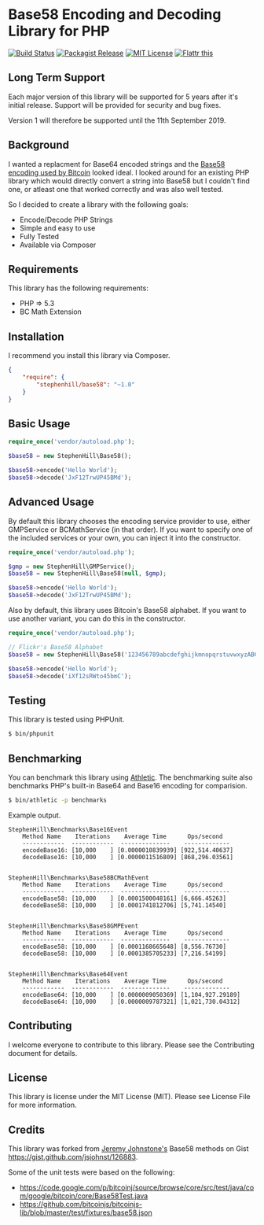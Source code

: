 # Base58 Encoding and Decoding Library for PHP

[![Build Status](https://travis-ci.org/stephen-hill/base58php.png)](https://travis-ci.org/stephen-hill/base58php)
[![Packagist Release](http://img.shields.io/packagist/v/stephenhill/base58.svg)](https://packagist.org/packages/stephenhill/base58)
[![MIT License](http://img.shields.io/packagist/l/stephenhill/base58.svg)](https://github.com/stephen-hill/base58php/blob/master/license)
[![Flattr this](https://api.flattr.com/button/flattr-badge-large.png)](https://flattr.com/submit/auto?user_id=stephen-hill&url=https%3A%2F%2Fgithub.com%2Fstephen-hill%2Fbase58php)

## Long Term Support

Each major version of this library will be supported for 5 years after it's initial release. Support will be provided for security and bug fixes.

Version 1 will therefore be supported until the 11th September 2019.

## Background

I wanted a replacment for Base64 encoded strings and the [Base58 encoding used by Bitcoin](https://en.bitcoin.it/wiki/Base58Check_encoding) looked ideal. I looked around for an existing PHP library which would directly convert a string into Base58 but I couldn't find one, or atleast one that worked correctly and was also well tested.

So I decided to create a library with the following goals:

- Encode/Decode PHP Strings
- Simple and easy to use
- Fully Tested
- Available via Composer

## Requirements

This library has the following requirements:

- PHP => 5.3
- BC Math Extension

## Installation

I recommend you install this library via Composer.

```json
{
    "require": {
        "stephenhill/base58": "~1.0"
    }
}
```

## Basic Usage

```php
require_once('vendor/autoload.php');

$base58 = new StephenHill\Base58();

$base58->encode('Hello World');
$base58->decode('JxF12TrwUP45BMd');
```

## Advanced Usage

By default this library chooses the encoding service provider to use, either GMPService or BCMathService (in that order).
If you want to specify one of the included services or your own, you can inject it into the constructor.

```php
require_once('vendor/autoload.php');

$gmp = new StephenHill\GMPService();
$base58 = new StephenHill\Base58(null, $gmp);

$base58->encode('Hello World');
$base58->decode('JxF12TrwUP45BMd');
```

Also by default, this library uses Bitcoin's Base58 alphabet. If you want to use another variant, you can do this in the constructor.

```php
require_once('vendor/autoload.php');

// Flickr's Base58 Alphabet
$base58 = new StephenHill\Base58('123456789abcdefghijkmnopqrstuvwxyzABCDEFGHJKLMNPQRSTUVWXYZ');

$base58->encode('Hello World');
$base58->decode('iXf12sRWto45bmC');
```

## Testing

This library is tested using PHPUnit.

```bash
$ bin/phpunit
```

## Benchmarking

You can benchmark this library using [Athletic](https://github.com/polyfractal/athletic).
The benchmarking suite also benchmarks PHP's built-in Base64 and Base16 encoding for comparision.

```bash
$ bin/athletic -p benchmarks
```

Example output.

```
StephenHill\Benchmarks\Base16Event
    Method Name    Iterations    Average Time      Ops/second
    ------------  ------------  --------------    -------------
    encodeBase16: [10,000    ] [0.0000010839939] [922,514.40637]
    decodeBase16: [10,000    ] [0.0000011516809] [868,296.03561]


StephenHill\Benchmarks\Base58BCMathEvent
    Method Name    Iterations    Average Time      Ops/second
    ------------  ------------  --------------    -------------
    encodeBase58: [10,000    ] [0.0001500048161] [6,666.45263]
    decodeBase58: [10,000    ] [0.0001741812706] [5,741.14540]


StephenHill\Benchmarks\Base58GMPEvent
    Method Name    Iterations    Average Time      Ops/second
    ------------  ------------  --------------    -------------
    encodeBase58: [10,000    ] [0.0001168665648] [8,556.76730]
    decodeBase58: [10,000    ] [0.0001385705233] [7,216.54199]


StephenHill\Benchmarks\Base64Event
    Method Name    Iterations    Average Time      Ops/second
    ------------  ------------  --------------    -------------
    encodeBase64: [10,000    ] [0.0000009050369] [1,104,927.29189]
    decodeBase64: [10,000    ] [0.0000009787321] [1,021,730.04312]
```

## Contributing

I welcome everyone to contribute to this library. Please see the Contributing document for details.

## License

This library is license under the MIT License (MIT). Please see License File for more information.

## Credits

This library was forked from [Jeremy Johnstone's](https://github.com/jsjohnst) Base58 methods on Gist https://gist.github.com/jsjohnst/126883.

Some of the unit tests were based on the following:

- https://code.google.com/p/bitcoinj/source/browse/core/src/test/java/com/google/bitcoin/core/Base58Test.java
- https://github.com/bitcoinjs/bitcoinjs-lib/blob/master/test/fixtures/base58.json
